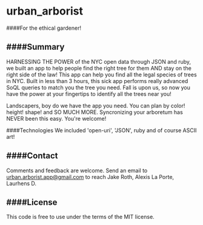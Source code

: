 # urban_arborist
####For the ethical gardener!

####Summary
--------
HARNESSING THE POWER of the NYC open data through JSON and ruby, we built an app to help people find the right tree for them AND stay on the right side of the law! This app can help you find all the legal species of trees in NYC. Built in less than 3 hours, this sick app performs really advanced SoQL queries to match you the tree you need. Fall is upon us, so now you have the power at your fingertips to identify all the trees near you!

Landscapers, boy do we have the app you need. You can plan by color! height! shape! and SO MUCH MORE. Syncronizing your arboretum has NEVER been this easy. You're welcome! 

####Technologies
We included 'open-uri', 'JSON', ruby and of course ASCII art!

####Contact
-------
Comments and feedback are welcome. Send an email to urban.arborist.app@gmail.com to reach Jake Roth, Alexis La Porte, Laurhens D.

####License
-------
This code is free to use under the terms of the MIT license.
